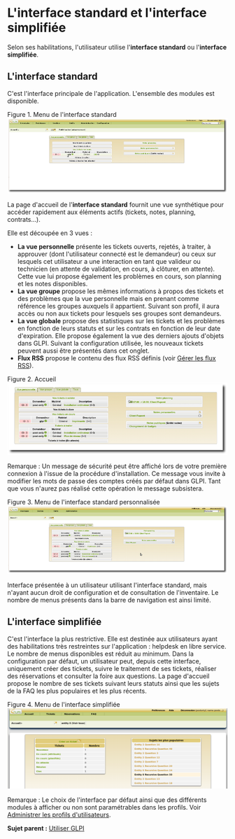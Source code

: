 L'interface standard et l'interface simplifiée
==============================================

Selon ses habilitations, l'utilisateur utilise l'**interface standard**
ou l'**interface simplifiée**.

L'interface standard
--------------------

C'est l'interface principale de l'application. L'ensemble des modules
est disponible.

Figure 1. Menu de l'interface standard
![image](../image/GLPI-Interface%20standard.png)

La page d'accueil de l'**interface standard** fournit une vue
synthétique pour accéder rapidement aux éléments actifs (tickets, notes,
planning, contrats...).

Elle est découpée en 3 vues :

-   **La vue personnelle** présente les tickets ouverts, rejetés, à
    traiter, à approuver (dont l'utilisateur connecté est le demandeur)
    ou ceux sur lesquels cet utilisateur a une interaction en tant que
    valideur ou technicien (en attente de validation, en cours, à
    clôturer, en attente). Cette vue lui propose également les problèmes
    en cours, son planning et les notes disponibles.
-   **La vue groupe** propose les mêmes informations à propos des
    tickets et des problèmes que la vue personnelle mais en prenant
    comme référence les groupes auxquels il appartient. Suivant son
    profil, il aura accès ou non aux tickets pour lesquels ses groupes
    sont demandeurs.
-   **La vue globale** propose des statistiques sur les tickets et les
    problèmes en fonction de leurs statuts et sur les contrats en
    fonction de leur date d'expiration. Elle propose également la vue
    des derniers ajouts d'objets dans GLPI. Suivant la configuration
    utilisée, les nouveaux tickets peuvent aussi être présentés dans cet
    onglet.
-   **Flux RSS** propose le contenu des flux RSS définis (voir [Gérer
    les flux
    RSS](tool_rssflow.html "Les flux RSS se gèrent depuis le menu Outils > Flux RSS")).

Figure 2. Accueil ![image](../image/GLPI%20-%20accueil.png)

Remarque : Un message de sécurité peut être affiché lors de votre
première connexion à l'issue de la procédure d'installation. Ce message
vous invite à modifier les mots de passe des comptes créés par défaut
dans GLPI. Tant que vous n'aurez pas réalisé cette opération le message
subsistera.

Figure 3. Menu de l'interface standard personnalisée
![image](../image/GLPI-Interface%20personnalisee.png)

Interface présentée à un utilisateur utilisant l'interface standard,
mais n'ayant aucun droit de configuration et de consultation de
l'inventaire. Le nombre de menus présents dans la barre de navigation
est ainsi limité.

L'interface simplifiée
----------------------

C'est l'interface la plus restrictive. Elle est destinée aux
utilisateurs ayant des habilitations très restreintes sur l'application
: helpdesk en libre service. Le nombre de menus disponibles est réduit
au minimum. Dans la configuration par défaut, un utilisateur peut,
depuis cette interface, uniquement créer des tickets, suivre le
traitement de ses tickets, réaliser des réservations et consulter la
foire aux questions. La page d'accueil propose le nombre de ses tickets
suivant leurs statuts ainsi que les sujets de la FAQ les plus populaires
et les plus récents.

Figure 4. Menu de l'interface simplifiée
![image](../image/GLPI-interface%20simplifiee.png)

Remarque : Le choix de l'interface par défaut ainsi que des différents
modules à afficher ou non sont paramétrables dans les profils. Voir
[Administrer les profils
d'utilisateurs](administration_profile.html "Dans GLPI, administrer les profils peut se faire à partir du menu Administration > Profils.").

**Sujet parent :** [Utiliser GLPI](../glpi/use.html "Utiliser GLPI")
